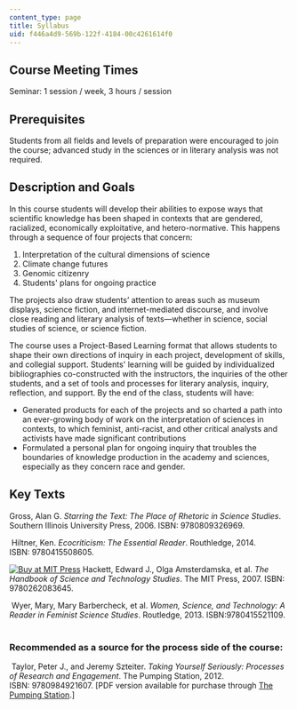 ```yaml
---
content_type: page
title: Syllabus
uid: f446a4d9-569b-122f-4184-00c4261614f0
---
```


Course Meeting Times
--------------------

Seminar: 1 session / week, 3 hours / session

Prerequisites
-------------

Students from all fields and levels of preparation were encouraged to join the course; advanced study in the sciences or in literary analysis was not required.

Description and Goals
---------------------

In this course students will develop their abilities to expose ways that scientific knowledge has been shaped in contexts that are gendered, racialized, economically exploitative, and hetero-normative. This happens through a sequence of four projects that concern:

1.  Interpretation of the cultural dimensions of science
2.  Climate change futures
3.  Genomic citizenry
4.  Students' plans for ongoing practice

The projects also draw students’ attention to areas such as museum displays, science fiction, and internet-mediated discourse, and involve close reading and literary analysis of texts—whether in science, social studies of science, or science fiction.

The course uses a Project-Based Learning format that allows students to shape their own directions of inquiry in each project, development of skills, and collegial support. Students' learning will be guided by individualized bibliographies co-constructed with the instructors, the inquiries of the other students, and a set of tools and processes for literary analysis, inquiry, reflection, and support. By the end of the class, students will have:

*   Generated products for each of the projects and so charted a path into an ever-growing body of work on the interpretation of sciences in contexts, to which feminist, anti-racist, and other critical analysts and activists have made significant contributions
*   Formulated a personal plan for ongoing inquiry that troubles the boundaries of knowledge production in the academy and sciences, especially as they concern race and gender. 

Key Texts
---------

Gross, Alan G. _Starring the Text: The Place of Rhetoric in Science Studies_. Southern Illinois University Press, 2006. ISBN: 9780809326969.

 Hiltner, Ken. _Ecocriticism: The Essential Reader_. Routhledge, 2014. ISBN: 9780415508605.

[![Buy at MIT Press](/images/mp_logo.gif)](https://mitpress.mit.edu/9780262252249) Hackett, Edward J., Olga Amsterdamska, et al. _The Handbook of Science and Technology Studies_. The MIT Press, 2007. ISBN: 9780262083645.

 Wyer, Mary, Mary Barbercheck, et al. _Women, Science, and Technology: A Reader in Feminist Science Studies_. Routledge, 2013. ISBN:9780415521109.  

### Recommended as a source for the process side of the course:

 Taylor, Peter J., and Jeremy Szteiter. _Taking Yourself Seriously: Processes of Research and Engagement_. The Pumping Station, 2012. ISBN: 9780984921607. \[PDF version available for purchase through [The Pumping Station](https://thepumpingstation.org/2012/02/04/taking-yourself-seriously-processes-of-research-and-engagement-has-been-published/).\]